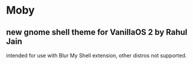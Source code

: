 # Moby
 new gnome shell theme for VanillaOS 2
 by Rahul Jain
 -------------------------------
 intended for use with Blur My Shell extension, other distros not supported.
